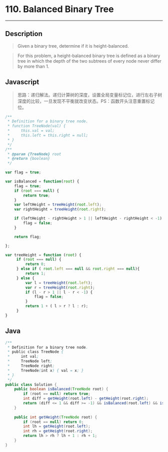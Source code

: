# 110. Balanced Binary Tree

---

## Description

> Given a binary tree, determine if it is height-balanced.

> For this problem, a height-balanced binary tree is defined as a binary tree in which the depth of the two subtrees of every node never differ by more than 1.

## Javascript

> 思路：递归解法。递归计算树的深度，设置全局变量标记位，进行左右子树深度的比较，一旦发现不平衡就改变状态。PS：函数开头注意重置标记位。

```javascript
/**
 * Definition for a binary tree node.
 * function TreeNode(val) {
 *     this.val = val;
 *     this.left = this.right = null;
 * }
 */
/**
 * @param {TreeNode} root
 * @return {boolean}
 */

var flag = true;

var isBalanced = function(root) {
    flag = true;
    if (root === null) {
        return true;
    }
    var leftHeight = treeHeight(root.left);
    var rightHeight = treeHeight(root.right);

    if (leftHeight - rightHeight > 1 || leftHeight - rightHeight < -1) {
        flag = false;
    }

    return flag;

};

var treeHeight = function (root) {
     if (root === null) {
         return 0;
     } else if ( root.left === null && root.right === null){
         return 1;
     } else {
         var l = treeHeight(root.left);
         var r = treeHeight(root.right);
         if (l - r > 1 || l - r < -1) {
             flag = false;
         }
         return 1 + ( l > r ? l : r);   
     }
}
```

## Java

```java
/**
 * Definition for a binary tree node.
 * public class TreeNode {
 *     int val;
 *     TreeNode left;
 *     TreeNode right;
 *     TreeNode(int x) { val = x; }
 * }
 */
public class Solution {
    public boolean isBalanced(TreeNode root) {
        if (root == null) return true;
        int diff = getHeight(root.left) - getHeight(root.right);
        return (diff <= 1 && diff >= -1) && isBalanced(root.left) && isBalanced(root.right);
    }
    
    public int getHeight(TreeNode root) {
        if (root == null) return 0;
        int lh = getHeight(root.left);
        int rh = getHeight(root.right);
        return lh > rh ? lh + 1 : rh + 1;
    }
}
```